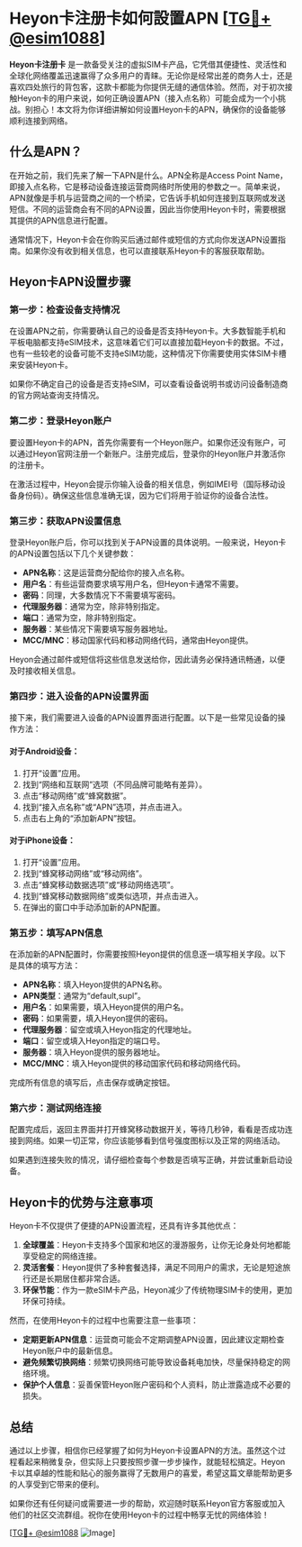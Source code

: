 # Heyon卡注册卡如何設置APN [[TG💪+ @esim1088](https://t.me/s/esim1088)]

**Heyon卡注册卡** 是一款备受关注的虚拟SIM卡产品，它凭借其便捷性、灵活性和全球化网络覆盖迅速赢得了众多用户的青睐。无论你是经常出差的商务人士，还是喜欢四处旅行的背包客，这款卡都能为你提供无缝的通信体验。然而，对于初次接触Heyon卡的用户来说，如何正确设置APN（接入点名称）可能会成为一个小挑战。别担心！本文将为你详细讲解如何设置Heyon卡的APN，确保你的设备能够顺利连接到网络。

## 什么是APN？

在开始之前，我们先来了解一下APN是什么。APN全称是Access Point Name，即接入点名称，它是移动设备连接运营商网络时所使用的参数之一。简单来说，APN就像是手机与运营商之间的一个桥梁，它告诉手机如何连接到互联网或发送短信。不同的运营商会有不同的APN设置，因此当你使用Heyon卡时，需要根据其提供的APN信息进行配置。

通常情况下，Heyon卡会在你购买后通过邮件或短信的方式向你发送APN设置指南。如果你没有收到相关信息，也可以直接联系Heyon卡的客服获取帮助。

## Heyon卡APN设置步骤

### 第一步：检查设备支持情况

在设置APN之前，你需要确认自己的设备是否支持Heyon卡。大多数智能手机和平板电脑都支持eSIM技术，这意味着它们可以直接加载Heyon卡的数据。不过，也有一些较老的设备可能不支持eSIM功能，这种情况下你需要使用实体SIM卡槽来安装Heyon卡。

如果你不确定自己的设备是否支持eSIM，可以查看设备说明书或访问设备制造商的官方网站查询支持情况。

### 第二步：登录Heyon账户

要设置Heyon卡的APN，首先你需要有一个Heyon账户。如果你还没有账户，可以通过Heyon官网注册一个新账户。注册完成后，登录你的Heyon账户并激活你的注册卡。

在激活过程中，Heyon会提示你输入设备的相关信息，例如IMEI号（国际移动设备身份码）。确保这些信息准确无误，因为它们将用于验证你的设备合法性。

### 第三步：获取APN设置信息

登录Heyon账户后，你可以找到关于APN设置的具体说明。一般来说，Heyon卡的APN设置包括以下几个关键参数：

- **APN名称**：这是运营商分配给你的接入点名称。
- **用户名**：有些运营商要求填写用户名，但Heyon卡通常不需要。
- **密码**：同理，大多数情况下不需要填写密码。
- **代理服务器**：通常为空，除非特别指定。
- **端口**：通常为空，除非特别指定。
- **服务器**：某些情况下需要填写服务器地址。
- **MCC/MNC**：移动国家代码和移动网络代码，通常由Heyon提供。

Heyon会通过邮件或短信将这些信息发送给你，因此请务必保持通讯畅通，以便及时接收相关信息。

### 第四步：进入设备的APN设置界面

接下来，我们需要进入设备的APN设置界面进行配置。以下是一些常见设备的操作方法：

#### 对于Android设备：
1. 打开“设置”应用。
2. 找到“网络和互联网”选项（不同品牌可能略有差异）。
3. 点击“移动网络”或“蜂窝数据”。
4. 找到“接入点名称”或“APN”选项，并点击进入。
5. 点击右上角的“添加新APN”按钮。

#### 对于iPhone设备：
1. 打开“设置”应用。
2. 找到“蜂窝移动网络”或“移动网络”。
3. 点击“蜂窝移动数据选项”或“移动网络选项”。
4. 找到“蜂窝移动数据网络”或类似选项，并点击进入。
5. 在弹出的窗口中手动添加新的APN配置。

### 第五步：填写APN信息

在添加新的APN配置时，你需要按照Heyon提供的信息逐一填写相关字段。以下是具体的填写方法：

- **APN名称**：填入Heyon提供的APN名称。
- **APN类型**：通常为“default,supl”。
- **用户名**：如果需要，填入Heyon提供的用户名。
- **密码**：如果需要，填入Heyon提供的密码。
- **代理服务器**：留空或填入Heyon指定的代理地址。
- **端口**：留空或填入Heyon指定的端口号。
- **服务器**：填入Heyon提供的服务器地址。
- **MCC/MNC**：填入Heyon提供的移动国家代码和移动网络代码。

完成所有信息的填写后，点击保存或确定按钮。

### 第六步：测试网络连接

配置完成后，返回主界面并打开蜂窝移动数据开关，等待几秒钟，看看是否成功连接到网络。如果一切正常，你应该能够看到信号强度图标以及正常的网络活动。

如果遇到连接失败的情况，请仔细检查每个参数是否填写正确，并尝试重新启动设备。

## Heyon卡的优势与注意事项

Heyon卡不仅提供了便捷的APN设置流程，还具有许多其他优点：

1. **全球覆盖**：Heyon卡支持多个国家和地区的漫游服务，让你无论身处何地都能享受稳定的网络连接。
2. **灵活套餐**：Heyon提供了多种套餐选择，满足不同用户的需求，无论是短途旅行还是长期居住都非常合适。
3. **环保节能**：作为一款eSIM卡产品，Heyon减少了传统物理SIM卡的使用，更加环保可持续。

然而，在使用Heyon卡的过程中也需要注意一些事项：

- **定期更新APN信息**：运营商可能会不定期调整APN设置，因此建议定期检查Heyon账户中的最新信息。
- **避免频繁切换网络**：频繁切换网络可能导致设备耗电加快，尽量保持稳定的网络环境。
- **保护个人信息**：妥善保管Heyon账户密码和个人资料，防止泄露造成不必要的损失。

## 总结

通过以上步骤，相信你已经掌握了如何为Heyon卡设置APN的方法。虽然这个过程看起来稍微复杂，但实际上只要按照步骤一步步操作，就能轻松搞定。Heyon卡以其卓越的性能和贴心的服务赢得了无数用户的喜爱，希望这篇文章能帮助更多的人享受到它带来的便利。

如果你还有任何疑问或需要进一步的帮助，欢迎随时联系Heyon官方客服或加入他们的社区交流群组。祝你在使用Heyon卡的过程中畅享无忧的网络体验！

[[TG💪+ @esim1088](https://t.me/s/esim1088) ![Image](https://i.postimg.cc/4NQfJmqS/Snipaste-2025-05-13-00-14-12.png)]